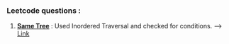 ### Leetcode questions : 
1. **[Same Tree](/Unorganised%20Leetcode%20Daily/Same_tree.cpp)** : Used Inordered Traversal and checked for conditions. -->  [Link](https://leetcode.com/problems/same-tree/)  